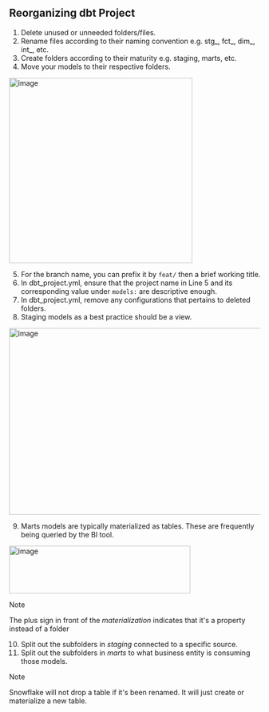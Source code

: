 ## Reorganizing dbt Project
1. Delete unused or unneeded folders/files.
2. Rename files according to their naming convention e.g. stg_, fct_, dim_, int_, etc.
3. Create folders according to their maturity e.g. staging, marts, etc.
4. Move your models to their respective folders.
<img width="367" height="370" alt="image" src="https://github.com/user-attachments/assets/ae28ff0e-98a6-4110-97ad-aad7c3fc0dcb" />

5. For the branch name, you can prefix it by `feat/` then a brief working title.
6. In dbt_project.yml, ensure that the project name in Line 5 and its corresponding value under `models:` are descriptive enough.
7. In dbt_project.yml, remove any configurations that pertains to deleted folders.
8. Staging models as a best practice should be a view.
<img width="824" height="373" alt="image" src="https://github.com/user-attachments/assets/54f73038-9a02-4b43-99f0-c277881ccc40" />

9. Marts models are typically materialized as tables. These are frequently being queried by the BI tool.
<img width="363" height="95" alt="image" src="https://github.com/user-attachments/assets/362bf1a0-09d1-445f-847c-4ef3f70898ca" />


> [!NOTE]
> The plus sign in front of the *materialization* indicates that it's a property instead of a folder

10. Split out the subfolders in *staging* connected to a specific source.
11. Split out the subfolders in *marts* to what business entity is consuming those models.

> [!NOTE]
> Snowflake will not drop a table if it's been renamed. It will just create or materialize a new table.
